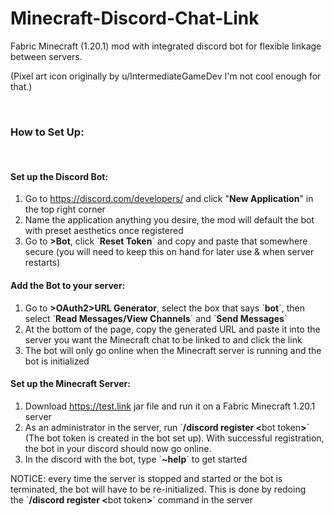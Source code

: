 # Minecraft-Discord-Chat-Link
<p>Fabric Minecraft (1.20.1) mod with integrated discord bot for flexible linkage between servers.</p>
<p>(Pixel art icon originally by u/IntermediateGameDev I'm not cool enough for that.)</p>
<p>&nbsp;</p>
<h3>How to Set Up:</h3>
<p>&nbsp;</p>
<h4>Set up the Discord Bot:</h4>
<ol>
<li>Go to&nbsp;<a href="https://discord.com/developers/">https://discord.com/developers/</a>&nbsp;and click "<strong>New Application</strong>" in the top right corner</li>
<li>Name the application anything you desire, the mod will default the bot with preset aesthetics once registered</li>
<li>Go to <strong>&gt;Bot</strong>, click `<strong>Reset Token</strong>` and copy and paste that somewhere secure (you will need to keep this on hand for later use &amp; when server restarts)</li>
</ol>
<h4>Add the Bot to your server:</h4>
<ol>
<li>Go to <strong>&gt;OAuth2&gt;URL Generator</strong>, select the box that says `<strong>bot</strong>`, then select `<strong>Read Messages/View Channels</strong>` and `<strong>Send Messages</strong>`</li>
<li>At the bottom of the page, copy the generated URL and paste it into the server you want the Minecraft chat to be linked to and click the link</li>
<li>The bot will only go online when the Minecraft server is running and the bot is initialized</li>
</ol>
<h4>Set up the Minecraft Server:</h4>
<ol>
<li>Download <a href="https://test.link">https://test.link</a>&nbsp;jar file and run it on a Fabric Minecraft 1.20.1 server</li>
<li>As an administrator in the server, run `<strong>/discord register &lt;</strong>bot&nbsp;token<strong>&gt;</strong>` (The bot token is created in the bot set up). With successful registration, the bot in your discord should now go online.</li>
<li>In the discord with the bot, type `<strong>~help</strong>` to get started</li>
</ol>
<p>NOTICE: every time the server is stopped and started or the bot is terminated, the bot will have to be re-initialized. This is done by redoing the&nbsp;`<strong>/discord register &lt;</strong>bot&nbsp;token<strong>&gt;</strong>` command in the server</p>
